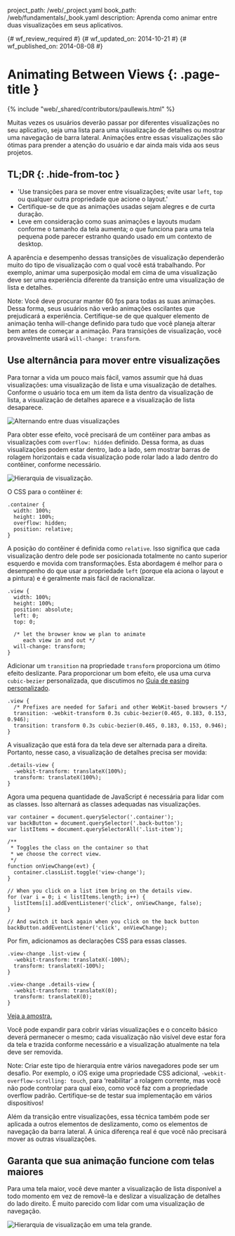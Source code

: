 project_path: /web/_project.yaml
book_path: /web/fundamentals/_book.yaml
description: Aprenda como animar entre duas visualizações em seus aplicativos.

{# wf_review_required #}
{# wf_updated_on: 2014-10-21 #}
{# wf_published_on: 2014-08-08 #}

# Animating Between Views {: .page-title }

{% include "web/_shared/contributors/paullewis.html" %}



Muitas vezes os usuários deverão passar por diferentes visualizações no seu aplicativo, seja uma lista para uma visualização de detalhes ou mostrar uma navegação de barra lateral. Animações entre essas visualizações são ótimas para prender a atenção do usuário e dar ainda mais vida aos seus projetos.

## TL;DR {: .hide-from-toc }
- 'Use transições para se mover entre visualizações; evite usar <code>left</code>, <code>top</code> ou qualquer outra propriedade que acione o layout.'
- Certifique-se de que as animações usadas sejam alegres e de curta duração.
- Leve em consideração como suas animações e layouts mudam conforme o tamanho da tela aumenta; o que funciona para uma tela pequena pode parecer estranho quando usado em um contexto de desktop.


A aparência e desempenho dessas transições de visualização dependerão muito do tipo de visualização com o qual você está trabalhando. Por exemplo, animar uma superposição modal em cima de uma visualização deve ser uma experiência diferente da transição entre uma visualização de lista e detalhes.

<!-- TODO: Verify note type! -->
Note: Você deve procurar manter 60 fps para todas as suas animações. Dessa forma, seus usuários não verão animações oscilantes que prejudicará a experiência. Certifique-se de que qualquer elemento de animação tenha will-change definido para tudo que você planeja alterar bem antes de começar a animação. Para transições de visualização, você provavelmente usará <code>will-change: transform</code>.

## Use alternância para mover entre visualizações

Para tornar a vida um pouco mais fácil, vamos assumir que há duas visualizações: uma visualização de lista e uma visualização de detalhes. Conforme o usuário toca em um item da lista dentro da visualização de lista, a visualização de detalhes aparece e a visualização de lista desaparece.

<img src="imgs/gifs/view-translate.gif" alt="Alternando entre duas visualizações" />

Para obter esse efeito, você precisará de um contêiner para ambas as visualizações com `overflow: hidden` definido. Dessa forma, as duas visualizações podem estar dentro, lado a lado, sem mostrar barras de rolagem horizontais e cada visualização pode rolar lado a lado dentro do contêiner, conforme necessário.

<img src="imgs/container-two-views.svg" alt="Hierarquia de visualização." />

O CSS para o contêiner é:


    .container {
      width: 100%;
      height: 100%;
      overflow: hidden;
      position: relative;
    }
    

A posição do contêiner é definida como `relative`. Isso significa que cada visualização dentro dele pode ser posicionada totalmente no canto superior esquerdo e movida com transformações. Esta abordagem é melhor para o desempenho do que usar a propriedade `left` (porque ela aciona o layout e a pintura) e é geralmente mais fácil de racionalizar.


    .view {
      width: 100%;
      height: 100%;
      position: absolute;
      left: 0;
      top: 0;
    
      /* let the browser know we plan to animate
         each view in and out */
      will-change: transform;
    }
    

Adicionar um `transition` na propriedade `transform` proporciona um ótimo efeito deslizante. Para proporcionar um bom efeito, ele usa uma curva `cubic-bezier` personalizada, que discutimos no [Guia de easing personalizado](custom-easing.html).


    .view {
      /* Prefixes are needed for Safari and other WebKit-based browsers */
      transition: -webkit-transform 0.3s cubic-bezier(0.465, 0.183, 0.153, 0.946);
      transition: transform 0.3s cubic-bezier(0.465, 0.183, 0.153, 0.946);
    }
    

A visualização que está fora da tela deve ser alternada para a direita. Portanto, nesse caso, a visualização de detalhes precisa ser movida:


    .details-view {
      -webkit-transform: translateX(100%);
      transform: translateX(100%);
    }
    

Agora uma pequena quantidade de JavaScript é necessária para lidar com as classes. Isso alternará as classes adequadas nas visualizações.


    var container = document.querySelector('.container');
    var backButton = document.querySelector('.back-button');
    var listItems = document.querySelectorAll('.list-item');
    
    /**
     * Toggles the class on the container so that
     * we choose the correct view.
     */
    function onViewChange(evt) {
      container.classList.toggle('view-change');
    }
    
    // When you click on a list item bring on the details view.
    for (var i = 0; i < listItems.length; i++) {
      listItems[i].addEventListener('click', onViewChange, false);
    }
    
    // And switch it back again when you click on the back button
    backButton.addEventListener('click', onViewChange);
    

Por fim, adicionamos as declarações CSS para essas classes.


    .view-change .list-view {
      -webkit-transform: translateX(-100%);
      transform: translateX(-100%);
    }
    
    .view-change .details-view {
      -webkit-transform: translateX(0);
      transform: translateX(0);
    }
    

<a href="https://googlesamples.github.io/web-fundamentals/samples/../fundamentals/design-and-ui/animations/inter-view-animation.html">Veja a amostra.</a>

Você pode expandir para cobrir várias visualizações e o conceito básico deverá permanecer o mesmo; cada visualização não visível deve estar fora da tela e trazida conforme necessário e a visualização atualmente na tela deve ser removida.

<!-- TODO: Verify note type! -->
Note: Criar este tipo de hierarquia entre vários navegadores pode ser um desafio. Por exemplo, o iOS exige uma propriedade CSS adicional, <code>-webkit-overflow-scrolling: touch</code>, para ‘reabilitar’ a rolagem corrente, mas você não pode controlar para qual eixo, como você faz com a propriedade overflow padrão. Certifique-se de testar sua implementação em vários dispositivos!

Além da transição entre visualizações, essa técnica também pode ser aplicada a outros elementos de deslizamento, como os elementos de navegação da barra lateral. A única diferença real é que você não precisará mover as outras visualizações.

## Garanta que sua animação funcione com telas maiores

Para uma tela maior, você deve manter a visualização de lista disponível a todo momento em vez de removê-la e deslizar a visualização de detalhes do lado direito. É muito parecido com lidar com uma visualização de navegação.

<img src="imgs/container-two-views-ls.svg" alt="Hierarquia de visualização em uma tela grande." />


